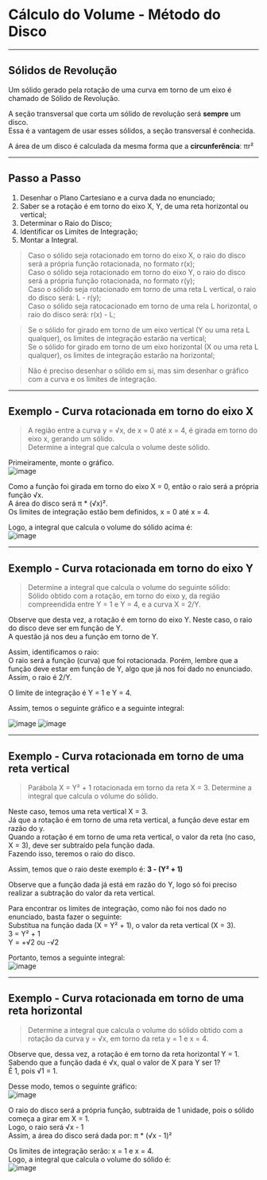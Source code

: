 # Cálculo do Volume - Método do Disco

---
## Sólidos de Revolução
Um sólido gerado pela rotação de uma curva em torno de um eixo é chamado de Sólido de Revolução.

A seção transversal que corta um sólido de revolução será **sempre** um disco.<br>
Essa é a vantagem de usar esses sólidos, a seção transversal é conhecida.

A área de um disco é calculada da mesma forma que a **circunferência**: πr²

---
## Passo a Passo
1. Desenhar o Plano Cartesiano e a curva dada no enunciado;<br>
2. Saber se a rotação é em torno do eixo X, Y, de uma reta horizontal ou vertical;<br>
3. Determinar o Raio do Disco;<br>
4. Identificar os Limites de Integração;<br>
5. Montar a Integral.<br>

> Caso o sólido seja rotacionado em torno do eixo X, o raio do disco será a própria função rotacionada, no formato r(x);<br>
> Caso o sólido seja rotacionado em torno do eixo Y, o raio do disco será a própria função rotacionada, no formato r(y);<br>
> Caso o sólido seja rotacionado em torno de uma reta L vertical, o raio do disco será: L - r(y);<br>
> Caso o sólido seja ratocacionado em torno de uma rela L horizontal, o raio do disco será: r(x) - L;<br>

> Se o sólido for girado em torno de um eixo vertical (Y ou uma reta L qualquer), os limites de integração estarão na vertical;<br>
> Se o sólido for girado em torno de um eixo horizontal (X ou uma reta L qualquer), os limites de integração estarão na horizontal;<br>

> Não é preciso desenhar o sólido em si, mas sim desenhar o gráfico com a curva e os limites de integração.

---
## Exemplo - Curva rotacionada em torno do eixo X

> A região entre a curva y = √x, de x = 0 até x = 4, é girada em torno do eixo x, gerando um sólido.<br>
> Determine a integral que calcula o volume deste sólido.

Primeiramente, monte o gráfico.<br>
![image](https://github.com/user-attachments/assets/4f37c037-3f38-4d02-b2ef-844fb29c6e1e)

Como a função foi girada em torno do eixo X = 0, então o raio será a própria função √x.<br>
A área do disco será π * (√x)².<br>
Os limites de integração estão bem definidos, x = 0 até x = 4.

Logo, a integral que calcula o volume do sólido acima é:<br>
![image](https://github.com/user-attachments/assets/8d4ccb12-1d57-496e-bee6-9c0135e5b6e3)

---
## Exemplo - Curva rotacionada em torno do eixo Y

> Determine a integral que calcula o volume do seguinte sólido:<br>
> Sólido obtido com a rotação, em torno do eixo y, da região compreendida entre Y = 1 e Y = 4, e a curva X = 2/Y.

Observe que desta vez, a rotação é em torno do eixo Y. Neste caso, o raio do disco deve ser em função de Y.<br>
A questão já nos deu a função em torno de Y.

Assim, identificamos o raio:<br>
O raio será a função (curva) que foi rotacionada. 
Porém, lembre que a função deve estar em função de Y, algo que já nos foi dado no enunciado.<br>
Assim, o raio é 2/Y.

O limite de integração é Y = 1 e Y = 4.

Assim, temos o seguinte gráfico e a seguinte integral:

![image](https://github.com/user-attachments/assets/6d9e9a14-c4eb-4011-8649-c1d6d865bebb)
![image](https://github.com/user-attachments/assets/d25d9b20-a6c9-49ec-b50f-5822f05e903a)

---
## Exemplo - Curva rotacionada em torno de uma reta vertical

> Parábola X = Y² + 1 rotacionada em torno da reta X = 3. Determine a integral que calcula o vólume do sólido.

Neste caso, temos uma reta vertical X = 3.<br>
Já que a rotação é em torno de uma reta vertical, a função deve estar em razão do y.<br>
Quando a rotação é em torno de uma reta vertical, o valor da reta (no caso, X = 3), deve ser subtraído pela função dada.<br>
Fazendo isso, teremos o raio do disco.

Assim, temos que o raio deste exemplo é: **3 - (Y² + 1)**

Observe que a função dada já está em razão do Y, logo só foi preciso realizar a subtração do valor da reta vertical.

Para encontrar os limites de integração, como não foi nos dado no enunciado, basta fazer o seguinte:<br>
Substitua na função dada (X = Y² + 1), o valor da reta vertical (X = 3).<br>
3 = Y² + 1<br>
Y = +√2 ou -√2

Portanto, temos a seguinte integral:<br>
![image](https://github.com/user-attachments/assets/5f16b57d-327e-4f16-b39a-6b53b3607c3b)

---
## Exemplo - Curva rotacionada em torno de uma reta horizontal

> Determine a integral que calcula o volume do sólido obtido com a rotação da curva y = √x, em torno da reta y = 1 e x = 4.

Observe que, dessa vez, a rotação é em torno da reta horizontal Y = 1.<br>
Sabendo que a função dada é √x, qual o valor de X para Y ser 1?<br> É 1, pois √1 = 1.<br>

Desse modo, temos o seguinte gráfico:<br>
![image](https://github.com/user-attachments/assets/dc31076c-a5c6-4a1e-8f39-88637b9e1771)

O raio do disco será a própria função, subtraída de 1 unidade, pois o sólido começa a girar em X = 1.<br>
Logo, o raio será √x - 1<br>
Assim, a área do disco será dada por: π * (√x - 1)²

Os limites de integração serão: x = 1 e x = 4.<br>
Logo, a integral que calcula o volume do sólido é:<br>
![image](https://github.com/user-attachments/assets/6b4636cf-b8a7-4e7c-8ae4-80d61bb6c109)

